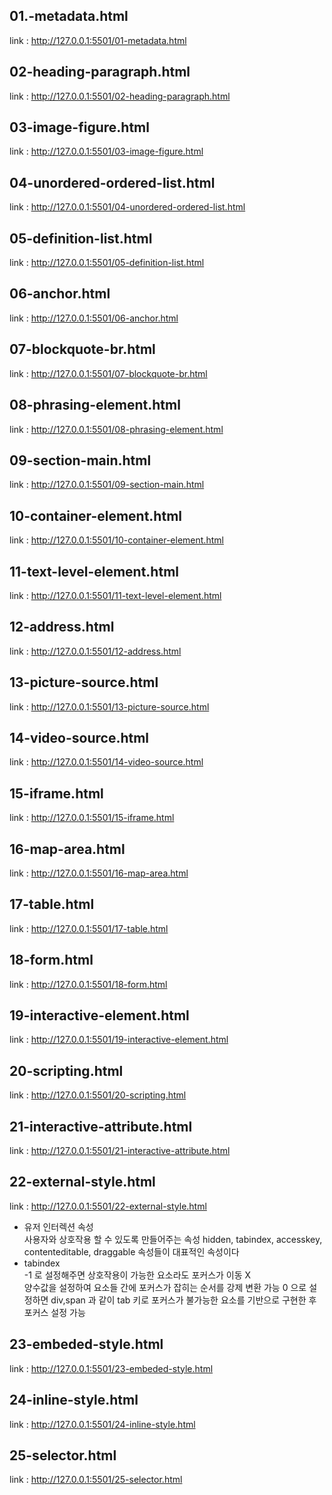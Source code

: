 ## 01.-metadata.html
link : http://127.0.0.1:5501/01-metadata.html
## 02-heading-paragraph.html
link : http://127.0.0.1:5501/02-heading-paragraph.html
## 03-image-figure.html
link : http://127.0.0.1:5501/03-image-figure.html
## 04-unordered-ordered-list.html
link : http://127.0.0.1:5501/04-unordered-ordered-list.html 
## 05-definition-list.html
link : http://127.0.0.1:5501/05-definition-list.html
## 06-anchor.html
link : http://127.0.0.1:5501/06-anchor.html
## 07-blockquote-br.html
link : http://127.0.0.1:5501/07-blockquote-br.html
## 08-phrasing-element.html
link : http://127.0.0.1:5501/08-phrasing-element.html
## 09-section-main.html
link : http://127.0.0.1:5501/09-section-main.html
## 10-container-element.html
link : http://127.0.0.1:5501/10-container-element.html
## 11-text-level-element.html
link : http://127.0.0.1:5501/11-text-level-element.html
## 12-address.html
link : http://127.0.0.1:5501/12-address.html
## 13-picture-source.html
link : http://127.0.0.1:5501/13-picture-source.html
## 14-video-source.html
link : http://127.0.0.1:5501/14-video-source.html
## 15-iframe.html
link : http://127.0.0.1:5501/15-iframe.html
## 16-map-area.html
link : http://127.0.0.1:5501/16-map-area.html
## 17-table.html
link : http://127.0.0.1:5501/17-table.html
## 18-form.html
link : http://127.0.0.1:5501/18-form.html
## 19-interactive-element.html
link : http://127.0.0.1:5501/19-interactive-element.html
## 20-scripting.html
link : http://127.0.0.1:5501/20-scripting.html
## 21-interactive-attribute.html
link : http://127.0.0.1:5501/21-interactive-attribute.html
## 22-external-style.html
link : http://127.0.0.1:5501/22-external-style.html
- 유저 인터렉션 속성   
사용자와 상호작용 할 수 있도록 만들어주는 속성
hidden, tabindex, accesskey, contenteditable, draggable 속성들이 대표적인 속성이다
- tabindex   
-1 로 설정해주면 상호작용이 가능한 요소라도 포커스가 이동 X    
양수값을 설정하여 요소들 간에 포커스가 잡히는 순서를 강제 변환 가능
0 으로 설정하면 div,span 과 같이 tab 키로 포커스가 불가능한 요소를 기반으로 구현한 후 포커스 설정 가능
## 23-embeded-style.html
link : http://127.0.0.1:5501/23-embeded-style.html
## 24-inline-style.html
link : http://127.0.0.1:5501/24-inline-style.html
## 25-selector.html
link : http://127.0.0.1:5501/25-selector.html
